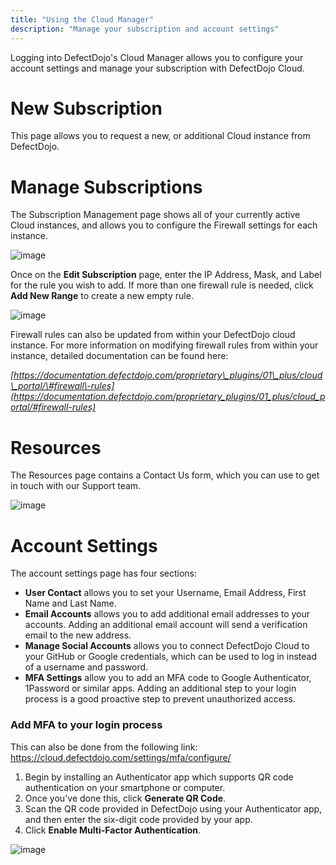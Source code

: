 ```yaml
---
title: "Using the Cloud Manager"
description: "Manage your subscription and account settings"
---
```


Logging into DefectDojo's Cloud Manager allows you to configure your account settings and manage your subscription with DefectDojo Cloud.



# **New Subscription**


This page allows you to request a new, or additional Cloud instance from DefectDojo. 




# **Manage Subscriptions**


The Subscription Management page shows all of your currently active Cloud instances, and allows you to configure the Firewall settings for each instance.



![image](images/Using_the_Cloud_Manager.png)



Once on the **Edit Subscription** page, enter the IP Address, Mask, and Label for the rule you wish to add. If more than one firewall rule is needed, click **Add New Range** to create a new empty rule.



![image](images/Using_the_Cloud_Manager_2.png)



Firewall rules can also be updated from within your DefectDojo cloud instance. For more information on modifying firewall rules from within your instance, detailed documentation can be found here:


*[https://documentation.defectdojo.com/proprietary\_plugins/01\_plus/cloud\_portal/\#firewall\-rules](https://documentation.defectdojo.com/proprietary_plugins/01_plus/cloud_portal/#firewall-rules)*



# **Resources**


The Resources page contains a Contact Us form, which you can use to get in touch with our Support team.



![image](images/Using_the_Cloud_Manager_3.png)



# **Account Settings**


The account settings page has four sections:


* **User Contact** allows you to set your Username, Email Address, First Name and Last Name.
* **Email Accounts** allows you to add additional email addresses to your accounts. Adding an additional email account will send a verification email to the new address.
* **Manage Social Accounts** allows you to connect DefectDojo Cloud to your GitHub or Google credentials, which can be used to log in instead of a username and password.
* **MFA Settings** allow you to add an MFA code to Google Authenticator, 1Password or similar apps. Adding an additional step to your login process is a good proactive step to prevent unauthorized access.

### Add MFA to your login process


This can also be done from the following link: <https://cloud.defectdojo.com/settings/mfa/configure/>


1. Begin by installing an Authenticator app which supports QR code authentication on your smartphone or computer.
2. Once you've done this, click **Generate QR Code**.
3. Scan the QR code provided in DefectDojo using your Authenticator app, and then enter the six\-digit code provided by your app.
4. Click **Enable Multi\-Factor Authentication**.

![image](images/Using_the_Cloud_Manager_4.png)